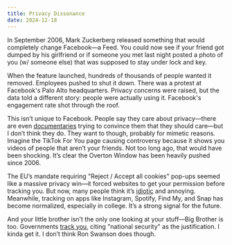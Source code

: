 ```yaml
---
title: Privacy Dissonance
date: 2024-12-18
---
```

In September 2006, Mark Zuckerberg released something that would completely change Facebook—a Feed. You could now see if your friend got dumped by his girlfriend or if someone you met last night posted a photo of you (w/ someone else) that was supposed to stay under lock and key.

When the feature launched, hundreds of thousands of people wanted it removed. Employees pushed to shut it down. There was a protest at Facebook's Palo Alto headquarters. Privacy concerns were raised, but the data told a different story: people were actually using it. Facebook's engagement rate shot through the roof.

This isn’t unique to Facebook. People say they care about privacy—there are even [documentaries](https://en.wikipedia.org/wiki/The_Social_Dilemma) trying to convince them that they should care—but I don’t think they do. They want to though, probably for mimetic reasons. Imagine the TikTok For You page causing controversy because it shows you videos of people that aren’t your friends. Not too long ago, that would have been shocking. It’s clear the Overton Window has been heavily pushed since 2006.

The EU’s mandate requiring "Reject / Accept all cookies" pop-ups seemed like a massive privacy win—it forced websites to get your permission before tracking you. But now, many people think it’s [idiotic](https://x.com/levelsio/status/1713175988991930377) and annoying. Meanwhile, tracking on apps like Instagram, Spotify, Find My, and Snap has become normalized, especially in college. It’s a strong signal for the future.

And your little brother isn’t the only one looking at your stuff—Big Brother is too. Governments [track you](https://en.wikipedia.org/wiki/Patriot_Act), citing "national security" as the justification. I kinda get it. I don’t think Ron Swanson does though.
